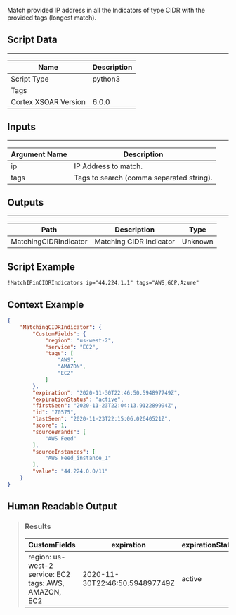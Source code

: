 Match provided IP address in all the Indicators of type CIDR with the provided tags (longest match).

## Script Data

---

| **Name** | **Description** |
| --- | --- |
| Script Type | python3 |
| Tags |  |
| Cortex XSOAR Version | 6.0.0 |

## Inputs

---

| **Argument Name** | **Description** |
| --- | --- |
| ip | IP Address to match. |
| tags | Tags to search \(comma separated string\). |

## Outputs

---

| **Path** | **Description** | **Type** |
| --- | --- | --- |
| MatchingCIDRIndicator | Matching CIDR Indicator | Unknown |


## Script Example

```!MatchIPinCIDRIndicators ip="44.224.1.1" tags="AWS,GCP,Azure"```

## Context Example

```json
{
    "MatchingCIDRIndicator": {
        "CustomFields": {
            "region": "us-west-2",
            "service": "EC2",
            "tags": [
                "AWS",
                "AMAZON",
                "EC2"
            ]
        },
        "expiration": "2020-11-30T22:46:50.594897749Z",
        "expirationStatus": "active",
        "firstSeen": "2020-11-23T22:04:13.912289994Z",
        "id": "70575",
        "lastSeen": "2020-11-23T22:15:06.02640521Z",
        "score": 1,
        "sourceBrands": [
            "AWS Feed"
        ],
        "sourceInstances": [
            "AWS Feed_instance_1"
        ],
        "value": "44.224.0.0/11"
    }
}
```

## Human Readable Output

>### Results
>
>|CustomFields|expiration|expirationStatus|firstSeen|id|lastSeen|score|sourceBrands|sourceInstances|value|
>|---|---|---|---|---|---|---|---|---|---|
>| region: us-west-2<br/>service: EC2<br/>tags: AWS,<br/>AMAZON,<br/>EC2 | 2020-11-30T22:46:50.594897749Z | active | 2020-11-23T22:04:13.912289994Z | 70575 | 2020-11-23T22:15:06.02640521Z | 1 | AWS Feed | AWS Feed_instance_1 | 44.224.0.0/11 |

